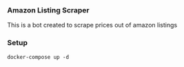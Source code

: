 ### Amazon Listing Scraper

This is a bot created to scrape prices out of amazon listings


### Setup

```docker-compose up -d```